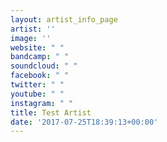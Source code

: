 ```yaml
---
layout: artist_info_page
artist: ''
image: ''
website: " "
bandcamp: " "
soundcloud: " "
facebook: " "
twitter: " "
youtube: " "
instagram: " "
title: Test Artist
date: '2017-07-25T18:39:13+00:00'
---
```

